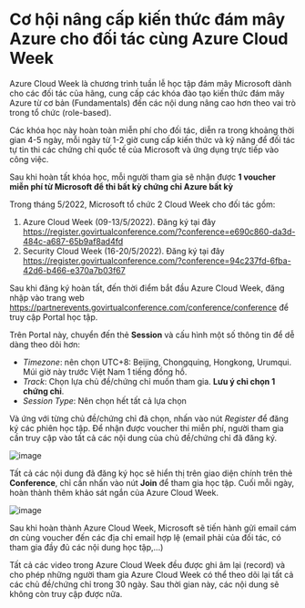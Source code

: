 # Cơ hội nâng cấp kiến thức đám mây Azure cho đối tác cùng Azure Cloud Week #

Azure Cloud Week là chương trình tuần lễ học tập đám mây Microsoft dành cho các đối tác của hãng, cung cấp các khóa đào tạo kiến thức đám mây Azure từ cơ bản (Fundamentals) đến các nội dung nâng cao hơn theo vai trò trong tổ chức (role-based). 

Các khóa học này hoàn toàn miễn phí cho đối tác, diễn ra trong khoảng thời gian 4-5 ngày, mỗi ngày từ 1-2 giờ cung cấp kiến thức và kỹ năng để đối tác tự tin thi các chứng chỉ quốc tế của Microsoft và ứng dụng trực tiếp vào công việc. 

Sau khi hoàn tất khóa học, mỗi người tham gia sẽ nhận được **1 voucher miễn phí từ Microsoft để thi bất kỳ chứng chỉ Azure bất kỳ**

Trong tháng 5/2022, Microsoft tổ chức 2 Cloud Week cho đối tác gồm: 
1. Azure Cloud Week (09-13/5/2022). Đăng ký tại đây https://register.govirtualconference.com/?conference=e690c860-da3d-484c-a687-65b9af8ad4fd
2. Security Cloud Week (16-20/5/2022). Đăng ký tại đây https://register.govirtualconference.com/?conference=94c237fd-6fba-42d6-b466-e370a7b03f67

Sau khi đăng ký hoàn tất, đến thời điểm bắt đầu Azure Cloud Week, đăng nhập vào trang web https://partnerevents.govirtualconference.com/conference/conference để truy cập Portal học tập. 

Trên Portal này, chuyển đến thẻ **Session** và cấu hình một số thông tin để dễ dàng theo dõi hơn:
- *Timezone*: nên chọn UTC+8: Beijing, Chongquing, Hongkong, Urumqui. Múi giờ này trước Việt Nam 1 tiếng đồng hồ.
- *Track*: Chọn lựa chủ đề/chứng chỉ muốn tham gia. **Lưu ý chỉ chọn 1 chứng chỉ**. 
- *Session Type*: Nên chọn hết tất cả lựa chọn

Và ứng với từng chủ đề/chứng chỉ đã chọn, nhấn vào nút *Register* để đăng ký các phiên học tập. Để nhận được voucher thi miễn phí, người tham gia cần truy cập vào tất cả các nội dung của chủ đề/chứng chỉ đã đăng ký. 

![image](https://user-images.githubusercontent.com/102139186/167353367-c7c1cbbc-09a0-4ae1-9cc8-2b29fcdbcc7a.png)

Tất cả các nội dung đã đăng ký học sẽ hiển thị trên giao diện chính trên thẻ **Conference**, chỉ cần nhấn vào nút **Join** để tham gia học tập. Cuối mỗi ngày, hoàn thành thêm khảo sát ngắn của Azure Cloud Week.

![image](https://user-images.githubusercontent.com/102139186/167355660-6d5644a1-de3a-4294-8480-20e641c681d6.png)


Sau khi hoàn thành Azure Cloud Week, Microsoft sẽ tiến hành gửi email cám ơn cùng voucher đến các địa chỉ email hợp lệ (email phải của đối tác, có tham gia đầy đủ các nội dung học tập,...)

Tất cả các video trong Azure Cloud Week đều được ghi âm lại (record) và cho phép những người tham gia Azure Cloud Week có thể theo dõi lại tất cả các chủ đề/chứng chỉ trong 30 ngày. Sau thời gian này, các nội dung sẽ không còn truy cập được nữa. 
